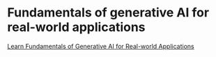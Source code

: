 # Fundamentals of generative AI for real-world applications

[Learn Fundamentals of Generative AI for Real-world Applications](https://www.deeplearning.ai/courses/generative-ai-with-llms/)